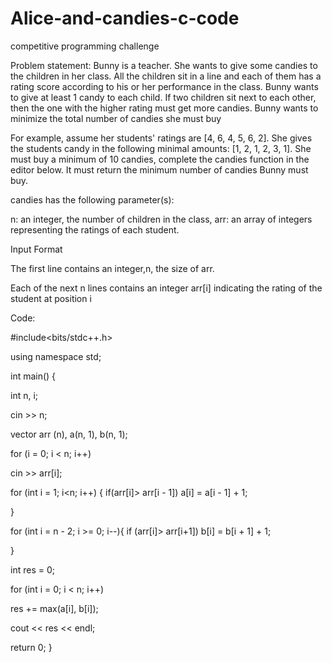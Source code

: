 # Alice-and-candies-c-code
competitive programming challenge

Problem statement:
Bunny is a teacher. She wants to give some candies to the children in her class. All the children sit in a line and each of them has a rating score according to his or her performance in the class. Bunny wants to give at least 1 candy to each child. If two children sit next to each other, then the one with the higher rating must get more candies. Bunny wants to minimize the total number of candies she must buy

For example, assume her students' ratings are [4, 6, 4, 5, 6, 2]. She gives the students candy in the following minimal amounts: [1, 2, 1, 2, 3, 1]. She must buy a minimum of 10 candies, complete the candies function in the editor below. It must return the minimum number of candies Bunny must buy.

candies has the following parameter(s):

n: an integer, the number of children in the class, arr: an array of integers representing the ratings of each student.

Input Format

The first line contains an integer,n, the size of arr.

Each of the next n lines contains an integer arr[i] indicating the rating of the student at position i

Code:

#include<bits/stdc++.h>

using namespace std;

int main() {

int n, i;

cin >> n;

vector<int> arr (n), a(n, 1), b(n, 1);

for (i = 0; i < n; i++)

cin >> arr[i];

for (int i = 1; i<n; i++) { if(arr[i]> arr[i - 1]) a[i] = a[i - 1] + 1;

}

for (int i = n - 2; i >= 0; i--){ if (arr[i]> arr[i+1]) b[i] = b[i + 1] + 1;

}

int res = 0;

for (int i = 0; i < n; i++)

res += max(a[i], b[i]);

cout << res << endl;

return 0;
}

